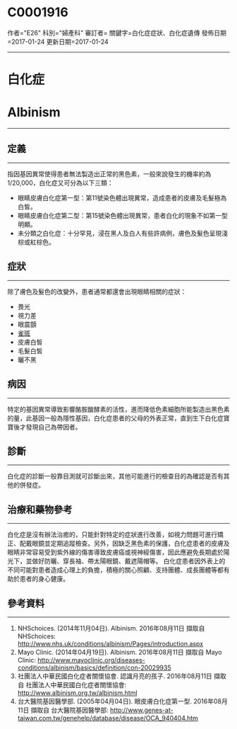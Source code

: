 # C0001916
作者="E26"
科別="婦產科"
審訂者=
關鍵字=白化症症狀、白化症遺傳
發佈日期=2017-01-24
更新日期=2017-01-24

----------
# 白化症
# Albinism
----------
## 定義
----------

指因基因異常使得患者無法製造出正常的黑色素，一般來說發生的機率約為1/20,000，白化症又可分為以下三類：

- 眼睛皮膚白化症第一型：第11號染色體出現異常，造成患者的皮膚及毛髮極為白皙。
- 眼睛皮膚白化症第二型：第15號染色體出現異常，患者白化的現象不如第一型明顯。
- 未分類之白化症：十分罕見，浸在黑人及白人有些許病例，膚色及髮色呈現淺棕或紅棕色。
## 症狀
----------

除了膚色及髮色的改變外，患者通常都還會出現眼睛相關的症狀：

- 畏光
- 視力差
- 眼震顫
- [雀斑](C0406426)
- 皮膚白皙
- 毛髮白皙
- 曬不黑
## 病因
----------

特定的基因異常導致影響酪胺酸酵素的活性，進而降低色素細胞所能製造出黑色素的量，此基因一般為隱性基因，白化症患者的父母的外表正常，直到生下白化症寶寶後才發現自己為帶因者。

## 診斷
----------

白化症的診斷一般靠目測就可診斷出來，其他可能進行的檢查目的為確認是否有其他的併發症。

## 治療和藥物參考
----------

白化症是沒有辦法治癒的，只能針對特定的症狀進行改善，如視力問題可進行矯正、配戴眼鏡並定期追蹤檢查。另外，因缺乏黑色素的保護，白化症患者的皮膚及眼睛非常容易受到紫外線的傷害導致皮膚癌或視神經傷害，因此應避免長期處於陽光下，並做好防曬、穿長袖、帶太陽眼鏡、戴遮陽帽等。
白化症患者因外表上的不同可能對患者造成心理上的負擔，積極的關心照顧、支持團體、成長團體等都有助於患者的身心健康。

## 參考資料
----------
1. NHSchoices. (2014年11月04日). Albinism. 2016年08月11日 擷取自 NHSchoices:
  http://www.nhs.uk/conditions/albinism/Pages/introduction.aspx
2. Mayo Clinic. (2014年04月19日). Albinism. 2016年08月11日 擷取自 Mayo Clinic:
  http://www.mayoclinic.org/diseases-conditions/albinism/basics/definition/con-20029935
3. 社團法人中華民國白化症者關懷協會. 認識月亮的孩子. 2016年08月11日 擷取自 社團法人中華民國白化症者關懷協會:
  http://www.albinism.org.tw/albinism.html
4. 台大醫院基因醫學部. (2005年04月04日). 眼皮膚白化症第一型. 2016年08月11日 擷取自 台大醫院基因醫學部:
  http://www.genes-at-taiwan.com.tw/genehelp/database/disease/OCA_940404.htm

